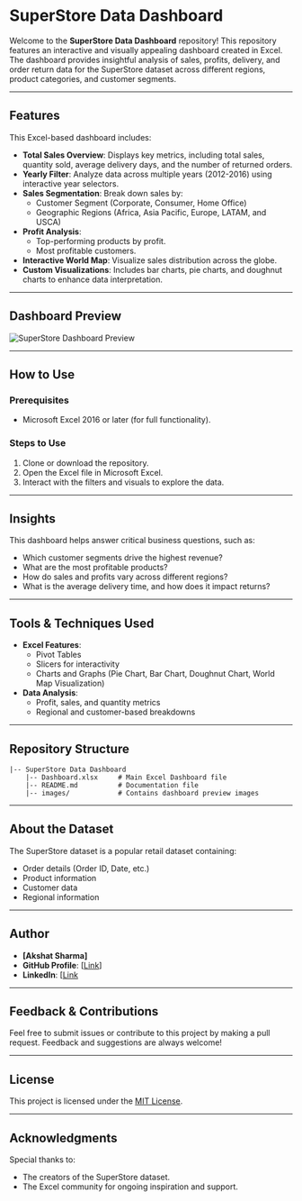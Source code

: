 # SuperStore Data Dashboard

Welcome to the **SuperStore Data Dashboard** repository! This repository features an interactive and visually appealing dashboard created in Excel. The dashboard provides insightful analysis of sales, profits, delivery, and order return data for the SuperStore dataset across different regions, product categories, and customer segments.

---

## Features

This Excel-based dashboard includes:

- **Total Sales Overview**: Displays key metrics, including total sales, quantity sold, average delivery days, and the number of returned orders.
- **Yearly Filter**: Analyze data across multiple years (2012-2016) using interactive year selectors.
- **Sales Segmentation**: Break down sales by:
  - Customer Segment (Corporate, Consumer, Home Office)
  - Geographic Regions (Africa, Asia Pacific, Europe, LATAM, and USCA)
- **Profit Analysis**:
  - Top-performing products by profit.
  - Most profitable customers.
- **Interactive World Map**: Visualize sales distribution across the globe.
- **Custom Visualizations**: Includes bar charts, pie charts, and doughnut charts to enhance data interpretation.

---

## Dashboard Preview

![SuperStore Dashboard Preview](image.png)

---

## How to Use

### Prerequisites

- Microsoft Excel 2016 or later (for full functionality).

### Steps to Use

1. Clone or download the repository.
2. Open the Excel file in Microsoft Excel.
3. Interact with the filters and visuals to explore the data.

---

## Insights

This dashboard helps answer critical business questions, such as:

- Which customer segments drive the highest revenue?
- What are the most profitable products?
- How do sales and profits vary across different regions?
- What is the average delivery time, and how does it impact returns?

---

## Tools & Techniques Used

- **Excel Features**:
  - Pivot Tables
  - Slicers for interactivity
  - Charts and Graphs (Pie Chart, Bar Chart, Doughnut Chart, World Map Visualization)
- **Data Analysis**:
  - Profit, sales, and quantity metrics
  - Regional and customer-based breakdowns

---

## Repository Structure

```
|-- SuperStore Data Dashboard
    |-- Dashboard.xlsx     # Main Excel Dashboard file
    |-- README.md          # Documentation file
    |-- images/            # Contains dashboard preview images
```

---

## About the Dataset

The SuperStore dataset is a popular retail dataset containing:
- Order details (Order ID, Date, etc.)
- Product information
- Customer data
- Regional information

---

## Author

- **[Akshat Sharma]**
- **GitHub Profile**: [[Link](https://github.com/Akshat-Sharma-110011)]
- **LinkedIn**: [[Link](https://www.linkedin.com/in/akshat-sharma-b71117344?utm_source=share&utm_campaign=share_via&utm_content=profile&utm_medium=android_app)

---

## Feedback & Contributions

Feel free to submit issues or contribute to this project by making a pull request. Feedback and suggestions are always welcome!

---

## License

This project is licensed under the [MIT License](LICENSE).

---

## Acknowledgments

Special thanks to:
- The creators of the SuperStore dataset.
- The Excel community for ongoing inspiration and support.

